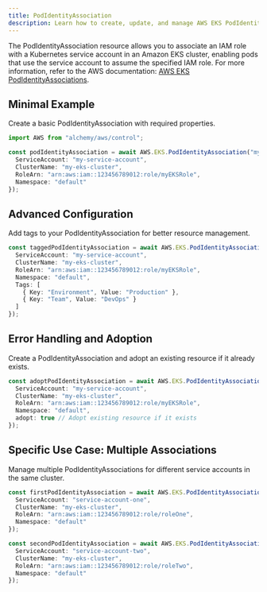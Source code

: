 ```yaml
---
title: PodIdentityAssociation
description: Learn how to create, update, and manage AWS EKS PodIdentityAssociations using Alchemy Cloud Control.
---
```



The PodIdentityAssociation resource allows you to associate an IAM role with a Kubernetes service account in an Amazon EKS cluster, enabling pods that use the service account to assume the specified IAM role. For more information, refer to the AWS documentation: [AWS EKS PodIdentityAssociations](https://docs.aws.amazon.com/eks/latest/userguide/).

## Minimal Example

Create a basic PodIdentityAssociation with required properties.

```ts
import AWS from "alchemy/aws/control";

const podIdentityAssociation = await AWS.EKS.PodIdentityAssociation("myPodIdentityAssociation", {
  ServiceAccount: "my-service-account",
  ClusterName: "my-eks-cluster",
  RoleArn: "arn:aws:iam::123456789012:role/myEKSRole",
  Namespace: "default"
});
```

## Advanced Configuration

Add tags to your PodIdentityAssociation for better resource management.

```ts
const taggedPodIdentityAssociation = await AWS.EKS.PodIdentityAssociation("taggedPodIdentityAssociation", {
  ServiceAccount: "my-service-account",
  ClusterName: "my-eks-cluster",
  RoleArn: "arn:aws:iam::123456789012:role/myEKSRole",
  Namespace: "default",
  Tags: [
    { Key: "Environment", Value: "Production" },
    { Key: "Team", Value: "DevOps" }
  ]
});
```

## Error Handling and Adoption

Create a PodIdentityAssociation and adopt an existing resource if it already exists.

```ts
const adoptPodIdentityAssociation = await AWS.EKS.PodIdentityAssociation("adoptedPodIdentityAssociation", {
  ServiceAccount: "my-service-account",
  ClusterName: "my-eks-cluster",
  RoleArn: "arn:aws:iam::123456789012:role/myEKSRole",
  Namespace: "default",
  adopt: true // Adopt existing resource if it exists
});
```

## Specific Use Case: Multiple Associations

Manage multiple PodIdentityAssociations for different service accounts in the same cluster.

```ts
const firstPodIdentityAssociation = await AWS.EKS.PodIdentityAssociation("firstPodIdentityAssociation", {
  ServiceAccount: "service-account-one",
  ClusterName: "my-eks-cluster",
  RoleArn: "arn:aws:iam::123456789012:role/roleOne",
  Namespace: "default"
});

const secondPodIdentityAssociation = await AWS.EKS.PodIdentityAssociation("secondPodIdentityAssociation", {
  ServiceAccount: "service-account-two",
  ClusterName: "my-eks-cluster",
  RoleArn: "arn:aws:iam::123456789012:role/roleTwo",
  Namespace: "default"
});
```
